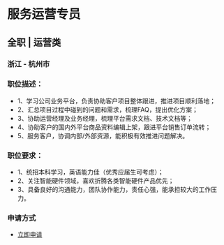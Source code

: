 
# 服务运营专员
## 全职  |  运营类
### 浙江 - 杭州市

### 职位描述：
- 1、学习公司业务平台，负责协助客户项目整体跟进，推进项目顺利落地；
- 2、汇总项目过程中碰到的问题和需求，梳理FAQ，提出优化方案；
- 3、协助运营经理及业务经理，梳理平台需求文档、技术文档等；
- 4、协助客户的国内外平台商品资料编辑上架，跟进平台销售订单流转；
- 5、服务客户，协调内部/外部资源，能积极有效推进问题解决。

### 职位要求：
- 1、统招本科学习，英语能力佳（优秀应届生可考虑）；
- 2、关注智能硬件领域，喜欢折腾各类智能硬件产品优先；
- 3、具备良好的沟通能力，团队协作能力，责任心强，能承担较大的工作压力。
### 申请方式
- <a href="mailto:hr@tuya.com" title=yourName-服务运营专员>立即申请</a>